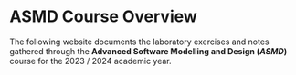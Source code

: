 # ASMD Course Overview

The following website documents the laboratory exercises and notes gathered through the 
**Advanced Software Modelling and Design (_ASMD_)** course for the 2023 / 2024 academic year.
